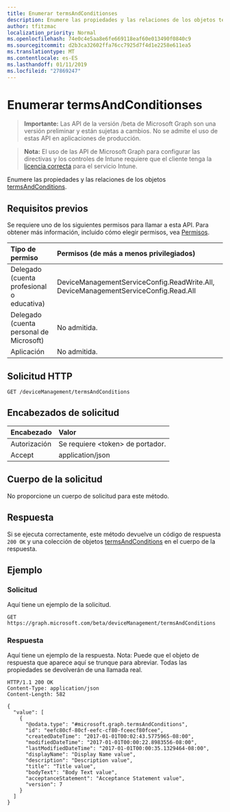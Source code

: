 ```yaml
---
title: Enumerar termsAndConditionses
description: Enumere las propiedades y las relaciones de los objetos termsAndConditions.
author: tfitzmac
localization_priority: Normal
ms.openlocfilehash: 74e0c4e5aa8e6fe669118eaf60e013490f0840c9
ms.sourcegitcommit: d2b3ca32602ffa76cc7925d7f4d1e2258e611ea5
ms.translationtype: MT
ms.contentlocale: es-ES
ms.lasthandoff: 01/11/2019
ms.locfileid: "27869247"
---
```

# <a name="list-termsandconditionses"></a>Enumerar termsAndConditionses

> **Importante:** Las API de la versión /beta de Microsoft Graph son una versión preliminar y están sujetas a cambios. No se admite el uso de estas API en aplicaciones de producción.

> **Nota:** El uso de las API de Microsoft Graph para configurar las directivas y los controles de Intune requiere que el cliente tenga la [licencia correcta](https://go.microsoft.com/fwlink/?linkid=839381) para el servicio Intune.

Enumere las propiedades y las relaciones de los objetos [termsAndConditions](../resources/intune-companyterms-termsandconditions.md).
## <a name="prerequisites"></a>Requisitos previos
Se requiere uno de los siguientes permisos para llamar a esta API. Para obtener más información, incluido cómo elegir permisos, vea [Permisos](/graph/permissions-reference).

|Tipo de permiso|Permisos (de más a menos privilegiados)|
|:---|:---|
|Delegado (cuenta profesional o educativa)|DeviceManagementServiceConfig.ReadWrite.All, DeviceManagementServiceConfig.Read.All|
|Delegado (cuenta personal de Microsoft)|No admitida.|
|Aplicación|No admitida.|

## <a name="http-request"></a>Solicitud HTTP
<!-- {
  "blockType": "ignored"
}
-->
``` http
GET /deviceManagement/termsAndConditions
```

## <a name="request-headers"></a>Encabezados de solicitud
|Encabezado|Valor|
|:---|:---|
|Autorización|Se requiere &lt;token&gt; de portador.|
|Accept|application/json|

## <a name="request-body"></a>Cuerpo de la solicitud
No proporcione un cuerpo de solicitud para este método.

## <a name="response"></a>Respuesta
Si se ejecuta correctamente, este método devuelve un código de respuesta `200 OK` y una colección de objetos [termsAndConditions](../resources/intune-companyterms-termsandconditions.md) en el cuerpo de la respuesta.

## <a name="example"></a>Ejemplo
### <a name="request"></a>Solicitud
Aquí tiene un ejemplo de la solicitud.
``` http
GET https://graph.microsoft.com/beta/deviceManagement/termsAndConditions
```

### <a name="response"></a>Respuesta
Aquí tiene un ejemplo de la respuesta. Nota: Puede que el objeto de respuesta que aparece aquí se trunque para abreviar. Todas las propiedades se devolverán de una llamada real.
``` http
HTTP/1.1 200 OK
Content-Type: application/json
Content-Length: 582

{
  "value": [
    {
      "@odata.type": "#microsoft.graph.termsAndConditions",
      "id": "eefc80cf-80cf-eefc-cf80-fceecf80fcee",
      "createdDateTime": "2017-01-01T00:02:43.5775965-08:00",
      "modifiedDateTime": "2017-01-01T00:00:22.8983556-08:00",
      "lastModifiedDateTime": "2017-01-01T00:00:35.1329464-08:00",
      "displayName": "Display Name value",
      "description": "Description value",
      "title": "Title value",
      "bodyText": "Body Text value",
      "acceptanceStatement": "Acceptance Statement value",
      "version": 7
    }
  ]
}
```





